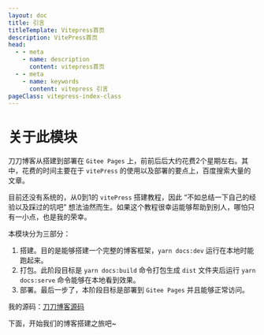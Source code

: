 ```yaml
---
layout: doc
title: 引言
titleTemplate: Vitepress首页
description: VitePress首页
head:
  - - meta
    - name: description
      content: vitepress首页
  - - meta
    - name: keywords
      content: vitepress 引言
pageClass: vitepress-index-class
---
```


# 关于此模块

刀刀博客从搭建到部署在 `Gitee Pages` 上，前前后后大约花费2个星期左右。其中，花费的时间主要在于 `vitePress` 的使用以及部署的要点上，百度搜索大量的文章。

目前还没有系统的，从0到1的 `vitePress` 搭建教程，因此 “不如总结一下自己的经验以及踩过的坑吧” 想法油然而生。如果这个教程很幸运能够帮助到别人，哪怕只有一小点，也是我的荣幸。

本模块分为三部分：
1. 搭建。目的是能够搭建一个完整的博客框架，`yarn docs:dev` 运行在本地时能跑起来。
2. 打包。此阶段目标是 `yarn docs:build` 命令打包生成 `dist` 文件夹后运行 `yarn docs:serve` 命令能够在本地看到效果。
3. 部署。最后一步了，本阶段目标是部署到 `Gitee Pages` 并且能够正常访问。

我的源码：[刀刀博客源码](https://gitee.com/duyidao/blog)

下面，开始我们的博客搭建之旅吧~